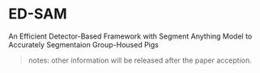 # ED-SAM
An Efficient Detector-Based Framework with Segment Anything Model to Accurately Segmentaion Group-Housed Pigs

> notes: other information will be released after the paper acception.

